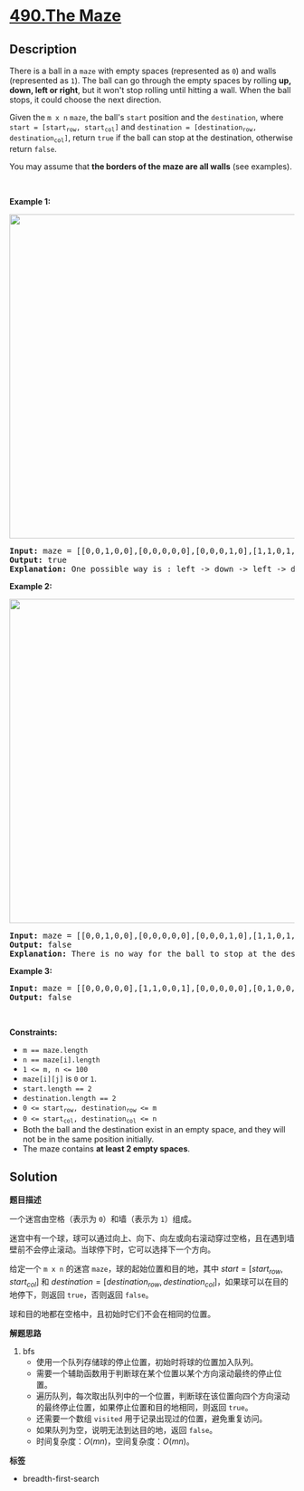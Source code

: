 # [490.The Maze](https://leetcode.com/problems/the-maze/description/)

## Description

<p>There is a ball in a <code>maze</code> with empty spaces (represented as <code>0</code>) and walls (represented as <code>1</code>). The ball can go through the empty spaces by rolling <strong>up, down, left or right</strong>, but it won&#39;t stop rolling until hitting a wall. When the ball stops, it could choose the next direction.</p>

<p>Given the <code>m x n</code> <code>maze</code>, the ball&#39;s <code>start</code> position and the <code>destination</code>, where <code>start = [start<sub>row</sub>, start<sub>col</sub>]</code> and <code>destination = [destination<sub>row</sub>, destination<sub>col</sub>]</code>, return <code>true</code> if the ball can stop at the destination, otherwise return <code>false</code>.</p>

<p>You may assume that <strong>the borders of the maze are all walls</strong> (see examples).</p>

<p>&nbsp;</p>
<p><strong class="example">Example 1:</strong></p>
<img alt="" src="https://fastly.jsdelivr.net/gh/doocs/leetcode@main/solution/0400-0499/0490.The%20Maze/images/maze1-1-grid.jpg" style="width: 573px; height: 573px;" />
<pre>
<strong>Input:</strong> maze = [[0,0,1,0,0],[0,0,0,0,0],[0,0,0,1,0],[1,1,0,1,1],[0,0,0,0,0]], start = [0,4], destination = [4,4]
<strong>Output:</strong> true
<strong>Explanation:</strong> One possible way is : left -&gt; down -&gt; left -&gt; down -&gt; right -&gt; down -&gt; right.
</pre>

<p><strong class="example">Example 2:</strong></p>
<img alt="" src="https://fastly.jsdelivr.net/gh/doocs/leetcode@main/solution/0400-0499/0490.The%20Maze/images/maze1-2-grid.jpg" style="width: 573px; height: 573px;" />
<pre>
<strong>Input:</strong> maze = [[0,0,1,0,0],[0,0,0,0,0],[0,0,0,1,0],[1,1,0,1,1],[0,0,0,0,0]], start = [0,4], destination = [3,2]
<strong>Output:</strong> false
<strong>Explanation:</strong> There is no way for the ball to stop at the destination. Notice that you can pass through the destination but you cannot stop there.
</pre>

<p><strong class="example">Example 3:</strong></p>

<pre>
<strong>Input:</strong> maze = [[0,0,0,0,0],[1,1,0,0,1],[0,0,0,0,0],[0,1,0,0,1],[0,1,0,0,0]], start = [4,3], destination = [0,1]
<strong>Output:</strong> false
</pre>

<p>&nbsp;</p>
<p><strong>Constraints:</strong></p>

<ul>
  <li><code>m == maze.length</code></li>
  <li><code>n == maze[i].length</code></li>
  <li><code>1 &lt;= m, n &lt;= 100</code></li>
  <li><code>maze[i][j]</code> is <code>0</code> or <code>1</code>.</li>
  <li><code>start.length == 2</code></li>
  <li><code>destination.length == 2</code></li>
  <li><code>0 &lt;= start<sub>row</sub>, destination<sub>row</sub> &lt;= m</code></li>
  <li><code>0 &lt;= start<sub>col</sub>, destination<sub>col</sub> &lt;= n</code></li>
  <li>Both the ball and the destination exist in an empty space, and they will not be in the same position initially.</li>
  <li>The maze contains <strong>at least 2 empty spaces</strong>.</li>
</ul>

## Solution

**题目描述**

一个迷宫由空格（表示为 `0`）和墙（表示为 `1`）组成。

迷宫中有一个球，球可以通过向上、向下、向左或向右滚动穿过空格，且在遇到墙壁前不会停止滚动。当球停下时，它可以选择下一个方向。

给定一个 `m x n` 的迷宫 `maze`，球的起始位置和目的地，其中 $start = [start_{row}, start_{col}]$ 和 $destination = [destination_{row}, destination_{col}]$，如果球可以在目的地停下，则返回 `true`，否则返回 `false`。

球和目的地都在空格中，且初始时它们不会在相同的位置。

**解题思路**

1. bfs
   - 使用一个队列存储球的停止位置，初始时将球的位置加入队列。
   - 需要一个辅助函数用于判断球在某个位置以某个方向滚动最终的停止位置。
   - 遍历队列，每次取出队列中的一个位置，判断球在该位置向四个方向滚动的最终停止位置，如果停止位置和目的地相同，则返回 `true`。
   - 还需要一个数组 `visited` 用于记录出现过的位置，避免重复访问。
   - 如果队列为空，说明无法到达目的地，返回 `false`。
   - 时间复杂度：$O(mn)$，空间复杂度：$O(mn)$。

**标签**

- breadth-first-search
